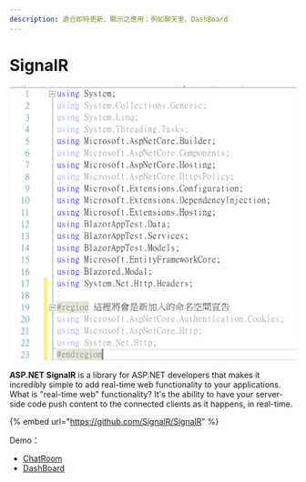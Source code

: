 ```yaml
---
description: 適合即時更新、顯示之應用；例如聊天室、DashBoard
---
```


# SignalR

![](../../.gitbook/assets/image%20%28388%29.png)

**ASP.NET SignalR** is a library for ASP.NET developers that makes it incredibly simple to add real-time web functionality to your applications. What is "real-time web" functionality? It's the ability to have your server-side code push content to the connected clients as it happens, in real-time.

{% embed url="https://github.com/SignalR/SignalR" %}

Demo：

* [ChatRoom](chatroom.md) 
* [DashBoard](dashboard.md)

